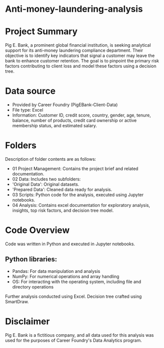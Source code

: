 # Anti-money-laundering-analysis
# Project Summary
Pig E. Bank, a prominent global financial institution, is seeking analytical support for its anti-money laundering compliance department. Their objective is to identify key indicators that signal a customer may leave the bank to enhance customer retention. The goal is to pinpoint the primary risk factors contributing to client loss and model these factors using a decision tree.
# Data source
* Provided by Career Foundry (PigEBank-Client-Data)
* File type: Excel
* Information: Customer ID, credit score, country, gender, age, tenure, balance, number of products, credit card ownership or active membership status, and estimated salary.
# Folders
Description of folder contents are as follows:
* 01 Project Management: Contains the project brief and related documentation.
* 02 Data: Includes two subfolders:
* 'Original Data': Original datasets.
* 'Prepared Data': Cleaned data ready for analysis.
* 03 Scripts: Python code for the analysis, executed using Jupyter notebooks.
* 04 Analysis: Contains excel documentation for exploratory analysis, insights, top risk factors, and decision tree model.
# Code Overview
 Code was written in Python and executed in Jupyter notebooks.
## Python libraries:
* Pandas: For data manipulation and analysis
* NumPy: For numerical operations and array handling
* OS: For interacting with the operating system, including file and directory operations
  
Further analysis conducted using Excel.
Decision tree crafted using SmartDraw.
# Disclaimer
Pig E. Bank is a fictitious company, and all data used for this analysis was used for the purposes of Career Foundry's Data Analytics program.
